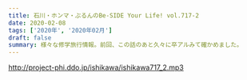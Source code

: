 ```yaml
---
title: 石川・ホンマ・ぶるんのBe-SIDE Your Life! vol.717-2
date: 2020-02-08
tags: ['2020年', '2020年02月']
draft: false
summary: 様々な修学旅行情報。前回、この話のあと久々に卒アルみて確かめました。
---
```


http://project-phi.ddo.jp/ishikawa/ishikawa717_2.mp3
